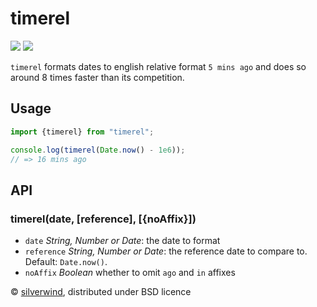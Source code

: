 # timerel
[![](https://img.shields.io/npm/v/timerel.svg?style=flat)](https://www.npmjs.org/package/timerel) [![](https://img.shields.io/npm/dm/timerel.svg)](https://www.npmjs.org/package/timerel)

`timerel` formats dates to english relative format `5 mins ago` and does so around 8 times faster than its competition.

## Usage

```js
import {timerel} from "timerel";

console.log(timerel(Date.now() - 1e6));
// => 16 mins ago
```

## API
### timerel(date, [reference], [{noAffix}])

- `date` *String, Number or Date*: the date to format
- `reference` *String, Number or Date*: the reference date to compare to. Default: `Date.now()`.
- `noAffix` *Boolean* whether to omit `ago` and `in` affixes

© [silverwind](https://github.com/silverwind), distributed under BSD licence
